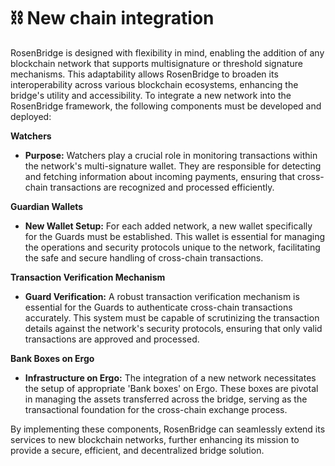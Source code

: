 # ⛓ New chain integration

RosenBridge is designed with flexibility in mind, enabling the addition of any blockchain network that supports multisignature or threshold signature mechanisms. This adaptability allows RosenBridge to broaden its interoperability across various blockchain ecosystems, enhancing the bridge's utility and accessibility. To integrate a new network into the RosenBridge framework, the following components must be developed and deployed:

**Watchers**

* **Purpose:** Watchers play a crucial role in monitoring transactions within the network's multi-signature wallet. They are responsible for detecting and fetching information about incoming payments, ensuring that cross-chain transactions are recognized and processed efficiently.

**Guardian Wallets**

* **New Wallet Setup:** For each added network, a new wallet specifically for the Guards must be established. This wallet is essential for managing the operations and security protocols unique to the network, facilitating the safe and secure handling of cross-chain transactions.

**Transaction Verification Mechanism**

* **Guard Verification:** A robust transaction verification mechanism is essential for the Guards to authenticate cross-chain transactions accurately. This system must be capable of scrutinizing the transaction details against the network's security protocols, ensuring that only valid transactions are approved and processed.

**Bank Boxes on Ergo**

* **Infrastructure on Ergo:** The integration of a new network necessitates the setup of appropriate 'Bank boxes' on Ergo. These boxes are pivotal in managing the assets transferred across the bridge, serving as the transactional foundation for the cross-chain exchange process.

By implementing these components, RosenBridge can seamlessly extend its services to new blockchain networks, further enhancing its mission to provide a secure, efficient, and decentralized bridge solution.
